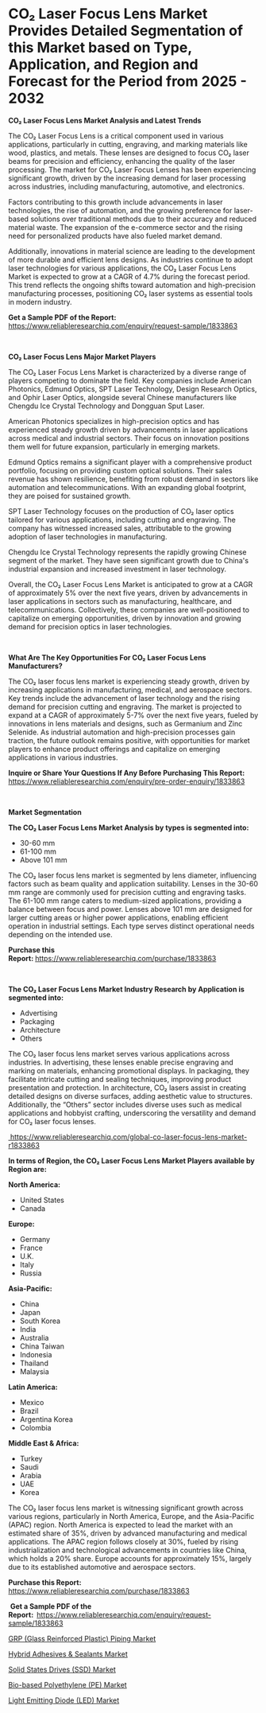 <p><h1>CO₂ Laser Focus Lens Market Provides Detailed Segmentation of this Market based on Type, Application, and Region and Forecast for the Period from 2025 - 2032</h1></p><p><strong>CO₂ Laser Focus Lens Market Analysis and Latest Trends</strong></p>
<p><p>The CO₂ Laser Focus Lens is a critical component used in various applications, particularly in cutting, engraving, and marking materials like wood, plastics, and metals. These lenses are designed to focus CO₂ laser beams for precision and efficiency, enhancing the quality of the laser processing. The market for CO₂ Laser Focus Lenses has been experiencing significant growth, driven by the increasing demand for laser processing across industries, including manufacturing, automotive, and electronics.</p><p>Factors contributing to this growth include advancements in laser technologies, the rise of automation, and the growing preference for laser-based solutions over traditional methods due to their accuracy and reduced material waste. The expansion of the e-commerce sector and the rising need for personalized products have also fueled market demand. </p><p>Additionally, innovations in material science are leading to the development of more durable and efficient lens designs. As industries continue to adopt laser technologies for various applications, the CO₂ Laser Focus Lens Market is expected to grow at a CAGR of 4.7% during the forecast period. This trend reflects the ongoing shifts toward automation and high-precision manufacturing processes, positioning CO₂ laser systems as essential tools in modern industry.</p></p>
<p><strong>Get a Sample PDF of the Report:&nbsp;</strong> <a href="https://www.reliableresearchiq.com/enquiry/request-sample/1833863?utm_campaign=1900&utm_medium=2&utm_source=Github&utm_content=ia&utm_term=06012025&utm_id=co-laser-focus-lens">https://www.reliableresearchiq.com/enquiry/request-sample/1833863</a></p>
<p>&nbsp;</p>
<p><strong>CO₂ Laser Focus Lens Major Market Players</strong></p>
<p><p>The CO₂ Laser Focus Lens Market is characterized by a diverse range of players competing to dominate the field. Key companies include American Photonics, Edmund Optics, SPT Laser Technology, Design Research Optics, and Ophir Laser Optics, alongside several Chinese manufacturers like Chengdu Ice Crystal Technology and Dongguan Sput Laser.</p><p>American Photonics specializes in high-precision optics and has experienced steady growth driven by advancements in laser applications across medical and industrial sectors. Their focus on innovation positions them well for future expansion, particularly in emerging markets.</p><p>Edmund Optics remains a significant player with a comprehensive product portfolio, focusing on providing custom optical solutions. Their sales revenue has shown resilience, benefiting from robust demand in sectors like automation and telecommunications. With an expanding global footprint, they are poised for sustained growth.</p><p>SPT Laser Technology focuses on the production of CO₂ laser optics tailored for various applications, including cutting and engraving. The company has witnessed increased sales, attributable to the growing adoption of laser technologies in manufacturing.</p><p>Chengdu Ice Crystal Technology represents the rapidly growing Chinese segment of the market. They have seen significant growth due to China's industrial expansion and increased investment in laser technology.</p><p>Overall, the CO₂ Laser Focus Lens Market is anticipated to grow at a CAGR of approximately 5% over the next five years, driven by advancements in laser applications in sectors such as manufacturing, healthcare, and telecommunications. Collectively, these companies are well-positioned to capitalize on emerging opportunities, driven by innovation and growing demand for precision optics in laser technologies.</p></p>
<p>&nbsp;</p>
<p><strong>What Are The Key Opportunities For CO₂ Laser Focus Lens Manufacturers?</strong></p>
<p><p>The CO₂ laser focus lens market is experiencing steady growth, driven by increasing applications in manufacturing, medical, and aerospace sectors. Key trends include the advancement of laser technology and the rising demand for precision cutting and engraving. The market is projected to expand at a CAGR of approximately 5-7% over the next five years, fueled by innovations in lens materials and designs, such as Germanium and Zinc Selenide. As industrial automation and high-precision processes gain traction, the future outlook remains positive, with opportunities for market players to enhance product offerings and capitalize on emerging applications in various industries.</p></p>
<p><strong>Inquire or Share Your Questions If Any Before Purchasing This Report:</strong> <a href="https://www.reliableresearchiq.com/enquiry/pre-order-enquiry/1833863?utm_campaign=1900&utm_medium=2&utm_source=Github&utm_content=ia&utm_term=06012025&utm_id=co-laser-focus-lens">https://www.reliableresearchiq.com/enquiry/pre-order-enquiry/1833863</a></p>
<p>&nbsp;</p>
<p><strong>Market Segmentation</strong></p>
<p><strong>The CO₂ Laser Focus Lens Market Analysis by types is segmented into:</strong></p>
<p><ul><li>30-60 mm</li><li>61-100 mm</li><li>Above 101 mm</li></ul></p>
<p><p>The CO₂ laser focus lens market is segmented by lens diameter, influencing factors such as beam quality and application suitability. Lenses in the 30-60 mm range are commonly used for precision cutting and engraving tasks. The 61-100 mm range caters to medium-sized applications, providing a balance between focus and power. Lenses above 101 mm are designed for larger cutting areas or higher power applications, enabling efficient operation in industrial settings. Each type serves distinct operational needs depending on the intended use.</p></p>
<p><strong>Purchase this Report:&nbsp;</strong><a href="https://www.reliableresearchiq.com/purchase/1833863?utm_campaign=1900&utm_medium=2&utm_source=Github&utm_content=ia&utm_term=06012025&utm_id=co-laser-focus-lens">https://www.reliableresearchiq.com/purchase/1833863</a></p>
<p>&nbsp;</p>
<p><strong>The CO₂ Laser Focus Lens Market Industry Research by Application is segmented into:</strong></p>
<p><ul><li>Advertising</li><li>Packaging</li><li>Architecture</li><li>Others</li></ul></p>
<p><p>The CO₂ laser focus lens market serves various applications across industries. In advertising, these lenses enable precise engraving and marking on materials, enhancing promotional displays. In packaging, they facilitate intricate cutting and sealing techniques, improving product presentation and protection. In architecture, CO₂ lasers assist in creating detailed designs on diverse surfaces, adding aesthetic value to structures. Additionally, the “Others” sector includes diverse uses such as medical applications and hobbyist crafting, underscoring the versatility and demand for CO₂ laser focus lenses.</p></p>
<p><a href="https://www.reliableresearchiq.com/global-co-laser-focus-lens-market-r1833863?utm_campaign=1900&utm_medium=2&utm_source=Github&utm_content=ia&utm_term=06012025&utm_id=co-laser-focus-lens">&nbsp;https://www.reliableresearchiq.com/global-co-laser-focus-lens-market-r1833863</a></p>
<p><strong>In terms of Region, the CO₂ Laser Focus Lens Market Players available by Region are:</strong></p>
<p>
    <p> <strong> North America: </strong>
        <ul>
            <li>United States</li>
            <li>Canada</li>
        </ul>
        </p> 
    <p> <strong> Europe: </strong>
        <ul>
            <li>Germany</li>
            <li>France</li>
            <li>U.K.</li>
            <li>Italy</li>
            <li>Russia</li>
        </ul>
        </p> 
    <p> <strong> Asia-Pacific: </strong>
        <ul>
            <li>China</li>
            <li>Japan</li>
            <li>South Korea</li>
            <li>India</li>
            <li>Australia</li>
            <li>China Taiwan</li>
            <li>Indonesia</li>
            <li>Thailand</li>
            <li>Malaysia</li>
        </ul>
        </p> 
    <p> <strong> Latin America: </strong>
        <ul>
            <li>Mexico</li>
            <li>Brazil</li>
            <li>Argentina Korea</li>
            <li>Colombia</li>
        </ul>
        </p> 
    <p> <strong> Middle East & Africa: </strong>
        <ul>
            <li>Turkey</li>
            <li>Saudi</li>
            <li>Arabia</li>
            <li>UAE</li>
            <li>Korea</li>
        </ul>
    </p>
    </p>
<p><p>The CO₂ laser focus lens market is witnessing significant growth across various regions, particularly in North America, Europe, and the Asia-Pacific (APAC) region. North America is expected to lead the market with an estimated share of 35%, driven by advanced manufacturing and medical applications. The APAC region follows closely at 30%, fueled by rising industrialization and technological advancements in countries like China, which holds a 20% share. Europe accounts for approximately 15%, largely due to its established automotive and aerospace sectors.</p></p>
<p><strong>Purchase this Report: </strong><a href="https://www.reliableresearchiq.com/purchase/1833863?utm_campaign=1900&utm_medium=2&utm_source=Github&utm_content=ia&utm_term=06012025&utm_id=co-laser-focus-lens">https://www.reliableresearchiq.com/purchase/1833863</a></p>
<p>&nbsp;<strong>Get a Sample PDF of the Report:&nbsp;&nbsp;</strong><a href="https://www.reliableresearchiq.com/enquiry/request-sample/1833863?utm_campaign=1900&utm_medium=2&utm_source=Github&utm_content=ia&utm_term=06012025&utm_id=co-laser-focus-lens">https://www.reliableresearchiq.com/enquiry/request-sample/1833863</a></p>
<p><strong></strong></p>
<p><p><a href="https://www.linkedin.com/pulse/study-global-grp-glass-reinforced-plastic-piping-market-emphasis-03baf?utm_campaign=1900&utm_medium=2&utm_source=Github&utm_content=ia&utm_term=06012025&utm_id=co-laser-focus-lens">GRP (Glass Reinforced Plastic) Piping Market</a></p><p><a href="https://www.linkedin.com/pulse/hybrid-adhesives-sealants-market-analysisbased-predicted-nh8mc?utm_campaign=1900&utm_medium=2&utm_source=Github&utm_content=ia&utm_term=06012025&utm_id=co-laser-focus-lens">Hybrid Adhesives & Sealants Market</a></p><p><a href="https://www.linkedin.com/pulse/global-solid-states-drives-ssd-market-analysis-report-encompassing-hkx3c?utm_campaign=1900&utm_medium=2&utm_source=Github&utm_content=ia&utm_term=06012025&utm_id=co-laser-focus-lens">Solid States Drives (SSD) Market</a></p><p><a href="https://www.linkedin.com/pulse/latest-bio-based-polyethylene-pe-market-report-size-share-revenue-2ojhf?utm_campaign=1900&utm_medium=2&utm_source=Github&utm_content=ia&utm_term=06012025&utm_id=co-laser-focus-lens">Bio-based Polyethylene (PE) Market</a></p><p><a href="https://www.linkedin.com/pulse/light-emitting-diode-led-market-report-competitive-insights-519dc?utm_campaign=1900&utm_medium=2&utm_source=Github&utm_content=ia&utm_term=06012025&utm_id=co-laser-focus-lens">Light Emitting Diode (LED) Market</a></p></p>